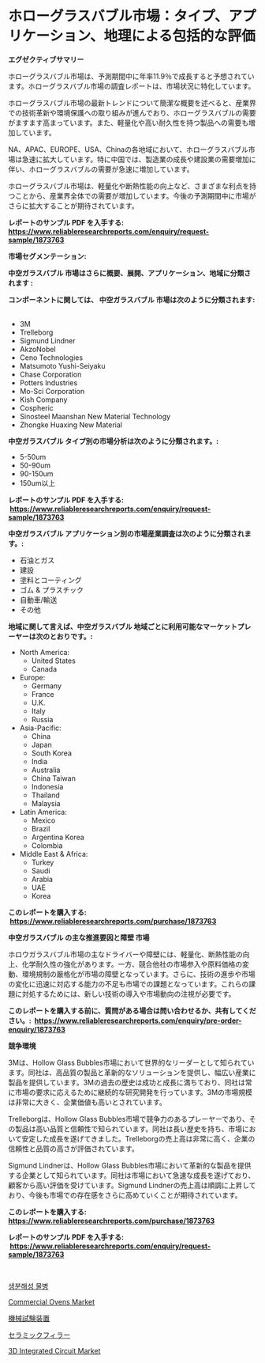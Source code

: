 <p><h1>ホローグラスバブル市場：タイプ、アプリケーション、地理による包括的な評価</h1></p><p><strong>エグゼクティブサマリー</strong></p>
<p><p>ホローグラスバブル市場は、予測期間中に年率11.9％で成長すると予想されています。ホローグラスバブル市場の調査レポートは、市場状況に特化しています。</p><p>ホローグラスバブル市場の最新トレンドについて簡潔な概要を述べると、産業界での技術革新や環境保護への取り組みが進んでおり、ホローグラスバブルの需要がますます高まっています。また、軽量化や高い耐久性を持つ製品への需要も増加しています。</p><p>NA、APAC、EUROPE、USA、Chinaの各地域において、ホローグラスバブル市場は急速に拡大しています。特に中国では、製造業の成長や建設業の需要増加に伴い、ホローグラスバブルの需要が急速に増加しています。</p><p>ホローグラスバブル市場は、軽量化や断熱性能の向上など、さまざまな利点を持つことから、産業界全体での需要が増加しています。今後の予測期間中に市場がさらに拡大することが期待されています。</p></p>
<p><strong>レポートのサンプル PDF を入手する: <a href="https://www.reliableresearchreports.com/enquiry/request-sample/1873763">https://www.reliableresearchreports.com/enquiry/request-sample/1873763</a></strong></p>
<p><strong>市場セグメンテーション:</strong></p>
<p><strong> 中空ガラスバブル 市場はさらに概要、展開、アプリケーション、地域に分類されます :</strong></p>
<p><strong>コンポーネントに関しては、 中空ガラスバブル 市場は次のように分類されます: &nbsp;</strong></p>
<p><ul><li>3M</li><li>Trelleborg</li><li>Sigmund Lindner</li><li>AkzoNobel</li><li>Ceno Technologies</li><li>Matsumoto Yushi-Seiyaku</li><li>Chase Corporation</li><li>Potters Industries</li><li>Mo-Sci Corporation</li><li>Kish Company</li><li>Cospheric</li><li>Sinosteel Maanshan New Material Technology</li><li>Zhongke Huaxing New Material</li></ul></p>
<p><strong> 中空ガラスバブル タイプ別の市場分析は次のように分類されます。:</strong></p>
<p><ul><li>5-50um</li><li>50-90um</li><li>90-150um</li><li>150um以上</li></ul></p>
<p><strong>レポートのサンプル PDF を入手する: &nbsp;<a href="https://www.reliableresearchreports.com/enquiry/request-sample/1873763">https://www.reliableresearchreports.com/enquiry/request-sample/1873763</a></strong></p>
<p><strong> 中空ガラスバブル アプリケーション別の市場産業調査は次のように分類されます。:</strong></p>
<p><ul><li>石油とガス</li><li>建設</li><li>塗料とコーティング</li><li>ゴム & プラスチック</li><li>自動車/輸送</li><li>その他</li></ul></p>
<p><strong>地域に関して言えば、中空ガラスバブル 地域ごとに利用可能なマーケットプレーヤーは次のとおりです。:</strong></p>
<p><ul>
    <li>
        North America:
        <ul>
            <li>United States</li>
            <li>Canada</li>
        </ul>
    </li>
    <li>
        Europe:
        <ul>
            <li>Germany</li>
            <li>France</li>
            <li>U.K.</li>
            <li>Italy</li>
            <li>Russia</li>
        </ul>
    </li>
    <li>
        Asia-Pacific:
        <ul>
            <li>China</li>
            <li>Japan</li>
            <li>South Korea</li>
            <li>India</li>
            <li>Australia</li>
            <li>China Taiwan</li>
            <li>Indonesia</li>
            <li>Thailand</li>
            <li>Malaysia</li>
        </ul>
    </li>
    <li>
        Latin America:
        <ul>
            <li>Mexico</li>
            <li>Brazil</li>
            <li>Argentina Korea</li>
            <li>Colombia</li>
        </ul>
    </li>
    <li>
        Middle East & Africa:
        <ul>
            <li>Turkey</li>
            <li>Saudi</li>
            <li>Arabia</li>
            <li>UAE</li>
            <li>Korea</li>
        </ul>
    </li>
    </ul></p>
<p><strong>このレポートを購入する: &nbsp;<a href="https://www.reliableresearchreports.com/purchase/1873763">https://www.reliableresearchreports.com/purchase/1873763</a></strong></p>
<p><strong>中空ガラスバブル の主な推進要因と障壁 市場</strong></p>
<p><p>ホロウガラスバブル市場の主なドライバーや障壁には、軽量化、断熱性能の向上、化学耐久性の強化があります。一方、競合他社の市場参入や原料価格の変動、環境規制の厳格化が市場の障壁となっています。さらに、技術の進歩や市場の変化に迅速に対応する能力の不足も市場での課題となっています。これらの課題に対処するためには、新しい技術の導入や市場動向の注視が必要です。</p></p>
<p><strong>このレポートを購入する前に、質問がある場合は問い合わせるか、共有してください。:&nbsp; <a href="https://www.reliableresearchreports.com/enquiry/pre-order-enquiry/1873763">https://www.reliableresearchreports.com/enquiry/pre-order-enquiry/1873763</a></strong></p>
<p><strong>競争環境</strong></p>
<p><p>3Mは、Hollow Glass Bubbles市場において世界的なリーダーとして知られています。同社は、高品質の製品と革新的なソリューションを提供し、幅広い産業に製品を提供しています。3Mの過去の歴史は成功と成長に満ちており、同社は常に市場の要求に応えるために継続的な研究開発を行っています。3Mの市場規模は非常に大きく、企業価値も高いとされています。</p><p>Trelleborgは、Hollow Glass Bubbles市場で競争力のあるプレーヤーであり、その製品は高い品質と信頼性で知られています。同社は長い歴史を持ち、市場において安定した成長を遂げてきました。Trelleborgの売上高は非常に高く、企業の信頼性と品質の高さが評価されています。</p><p>Sigmund Lindnerは、Hollow Glass Bubbles市場において革新的な製品を提供する企業として知られています。同社は市場において急速な成長を遂げており、顧客から高い評価を受けています。Sigmund Lindnerの売上高は順調に上昇しており、今後も市場での存在感をさらに高めていくことが期待されています。</p></p>
<p><strong>このレポートを購入する: &nbsp; <a href="https://www.reliableresearchreports.com/purchase/1873763">https://www.reliableresearchreports.com/purchase/1873763</a></strong></p>
<p><strong>レポートのサンプル PDF を入手する: &nbsp;<a href="https://www.reliableresearchreports.com/enquiry/request-sample/1873763">https://www.reliableresearchreports.com/enquiry/request-sample/1873763</a></strong><strong></strong></p>
<p>&nbsp;</p>
<p><p><a href="https://medium.com/@kellylyncyh543964/%EC%B9%9C%ED%99%98%EA%B2%BD%EC%A0%81%EC%9D%B8-%EC%83%9D%EB%B6%84%ED%95%B4%EC%84%B1-%EB%AC%BC%EB%B3%91-%EC%8B%9C%EC%9E%A5-%EB%B3%B4%EA%B3%A0%EC%84%9C%EB%8A%94-%EC%9D%B4-%EC%8B%9C%EC%9E%A5%EC%9D%98-%EC%B5%9C%EC%8B%A0-%ED%8A%B8%EB%A0%8C%EB%93%9C%EC%99%80-%EC%84%B1%EC%9E%A5-%EA%B8%B0%ED%9A%8C%EB%A5%BC-%EB%B0%9C%ED%91%9C%ED%95%98%EC%98%80%EC%8A%B5%EB%8B%88%EB%8B%A4-87adca31d1e5">생분해성 물병</a></p><p><a href="https://github.com/johnbach50/Market-Research-Report-List-2/blob/main/commercial-ovens-market.md">Commercial Ovens Market</a></p><p><a href="https://github.com/joaejkdzgyljvo6/Market-Research-Report-List-1/blob/main/22584382823.md">機械試験装置</a></p><p><a href="https://github.com/ppmazlotr77499/Market-Research-Report-List-1/blob/main/69638972822.md">セラミックフィラー</a></p><p><a href="https://issuu.com/reportprime-2/docs/3d-integrated-circuit-market-size-2030.pptx">3D Integrated Circuit Market</a></p></p>
